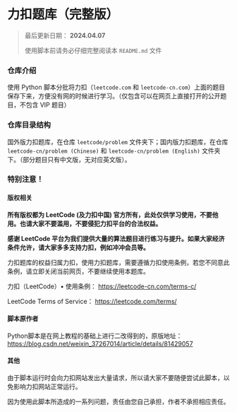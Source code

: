 # 力扣题库（完整版）

> 最后更新日期： **2024.04.07**
>
> 使用脚本前请务必仔细完整阅读本 `README.md` 文件

### 仓库介绍

使用 Python 脚本分批将力扣（`leetcode.com` 和 `leetcode-cn.com`）上面的题目保存下来，方便没有网的时候进行学习。（仅包含可以在网页上直接打开的公开题目，不包含 VIP 题目）



### 仓库目录结构

国外版力扣题库，在仓库 `leetcode/problem` 文件夹下；国内版力扣题库，在仓库  `leetcode-cn/problem (Chinese)` 和 `leetcode-cn/problem (English)` 文件夹下。（部分题目只有中文版，无对应英文版）。



### 特别注意！

#### 版权相关

**所有版权都为 LeetCode (及力扣中国) 官方所有，此处仅供学习使用，不要他用。也请大家不要滥用，不要侵犯力扣平台的合法权益。**

**感谢 LeetCode 平台为我们提供大量的算法题目进行练习与提升。如果大家经济条件允许，请大家多多支持力扣，例如冲冲会员等。**

力扣题库的权益归属力扣，使用力扣题库，需要遵循力扣使用条例，若您不同意此条例，请立即关闭当前网页，不要继续使用本题库。

力扣（LeetCode）• 使用条例： https://leetcode-cn.com/terms-c/

LeetCode Terms of Service： https://leetcode.com/terms/



#### 脚本原作者

Python脚本是在网上教程的基础上进行二改得到的，原版地址：https://blog.csdn.net/weixin_37267014/article/details/81429057



#### 其他

由于脚本运行时会向力扣网站发出大量请求，所以请大家不要随便尝试此脚本，以免影响力扣网站正常运行。

因为使用此脚本所造成的一系列问题，责任由您自己承担，作者不承担相应责任。

